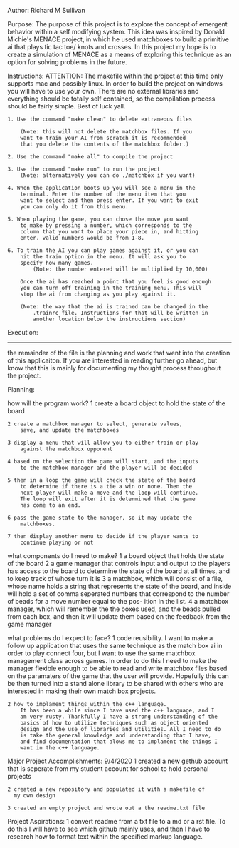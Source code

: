 Author: Richard M Sullivan

Purpose:
    The purpose of this project is to explore the concept of
    emergent behavior within a self modifying system. This 
    idea was inspired by Donald Michie's MENACE project, in
    which he used matchboxes to build a primitive ai that 
    plays tic tac toe/ knots and crosses. In this project my
    hope is to create a simulation of MENACE as a means of 
    exploring this technique as an option for solving problems
    in the future.

Instructions:
    ATTENTION: The makefile within the project at this time
               only supports mac and possibly linux. In order
               to build the project on windows you will have
               to use your own. There are no external libraries
               and everything should be totally self contained,
               so the compilation process should be fairly simple.
               Best of luck yall.

    1. Use the command "make clean" to delete extraneous files
        
        (Note: this will not delete the matchbox files. If you
        want to train your AI from scratch it is recommended
        that you delete the contents of the matchbox folder.)
    
    2. Use the command "make all" to compile the project

    3. Use the command "make run" to run the project
        (Note: alternatively you can do ./matchbox if you want)

    4. When the application boots up you will see a menu in the
        terminal. Enter the number of the menu item that you
        want to select and then press enter. If you want to exit
        you can only do it from this menu.

    5. When playing the game, you can chose the move you want
        to make by pressing a number, which corresponds to the 
        column that you want to place your piece in, and hitting
        enter. valid numbers would be from 1-8.

    6. To train the AI you can play games against it, or you can
        hit the train option in the menu. It will ask you to
        specify how many games. 
            (Note: the number entered will be multiplied by 10,000)
        
        Once the ai has reached a point that you feel is good enough
        you can turn off training in the training menu. This will
        stop the ai from changing as you play against it.

        (Note: the way that the ai is trained can be changed in the
            .trainrc file. Instructions for that will be written in
            another location below the instructions section)


Execution:


-------------------------------------------------------------------------
the remainder of the file is the planning and work that went into the
creation of this applicaiton. If you are interested in reading further go
ahead, but know that this is mainly for documenting my thought process
throughout the project.

Planning:

how will the program work?
    1 create a board object to hold the state of the board
    
    2 create a matchbox manager to select, generate values,
        save, and update the matchboxes
    
    3 display a menu that will allow you to either train or play
        against the matchbox opponent
    
    4 based on the selection the game will start, and the inputs
        to the matchbox manager and the player will be decided

    5 then in a loop the game will check the state of the board
        to determine if there is a tie a win or none. Then the
        next player will make a move and the loop will continue.
        The loop will exit after it is determined that the game
        has come to an end.

    6 pass the game state to the manager, so it may update the
        matchboxes.

    7 then display another menu to decide if the player wants to
        continue playing or not
    
what components do I need to make?
    1 a board object that holds the state of the board
    2 a game manager that controls input and output to the players
        has access to the board to determine the state of the board
        at all times, and to keep track of whose turn it is
    3 a matchbox, which will consist of a file, whose name holds a
        string that represents the state of the board, and inside
        will hold a set of comma seperated numbers that correspond
        to the number of beads for a move number equal to the pos-
        ition in the list.
    4 a matchbox manager, which will remember the the boxes used,
        and the beads pulled from each box, and then it will update
        them based on the feedback from the game manager

what problems do I expect to face?
    1 code reusibility. 
        I want to make a follow up application that uses the same
        technique as the match box ai in order to play connect four,
        but I want to use the same matchbox management class across
        games. In order to do this I need to make the manager flexible
        enough to be able to read and write matchbox files based on the
        paramaters of the game that the user will provide. Hopefully 
        this can be then turned into a stand alone library to be
        shared with others who are interested in making their own 
        match box projects.

    2 how to implament things within the c++ language.
        It has been a while since I have used the c++ language, and I
        am very rusty. Thankfully I have a strong understanding of the
        basics of how to utilize techniques such as object oriented
        design and the use of libraries and utilities. All I need to do
        is take the general knowledge and understanding that I have,
        and find documentation that alows me to implament the things I
        want in the c++ language. 


Major Project Accomplishments:
    9/4/2020
    1 created a new gethub account that is seperate from my student
      account for school to hold personal projects

    2 created a new repository and populated it with a makefile of
      my own design

    3 created an empty project and wrote out a the readme.txt file


Project Aspirations:
    1 convert readme from a txt file to a md or a rst file.
      To do this I will have to see which github mainly uses, and
      then I have to research how to format text within the specified
      markup language.
